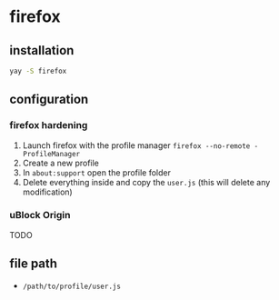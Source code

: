# firefox

## installation

```bash
yay -S firefox
```

## configuration

### firefox hardening

1. Launch firefox with the profile manager `firefox --no-remote -ProfileManager`
2. Create a new profile
3. In `about:support` open the profile folder
4. Delete everything inside and copy the `user.js` (this will delete any modification)

### uBlock Origin

TODO

## file path

- `/path/to/profile/user.js`
